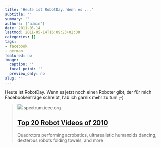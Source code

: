 ```yaml
---
title: 'Heute ist RobotDay. Wenn es ...'
subtitle: ''
summary: ''
authors: ["admin"]
date: 2011-05-14
lastmod: 2011-05-14T16:09:23+02:00
categories: []
tags:
- facebook
- german
featured: no
image:
  caption: ''
  focal_point: ''
  preview_only: no
slug: ''
---
```

Heute ist RobotDay. Wenn es jetzt noch einen Roboter gibt, der für mich Facebookeinträge schreibt, hab ich garnix mehr zu tun! ;-)
> [![](https://spectrum.ieee.org/media-library/eyJhbGciOiJIUzI1NiIsInR5cCI6IkpXVCJ9.eyJpbWFnZSI6Imh0dHBzOi8vYXNzZXRzLnJibC5tcy8yNjg4NDUyMC9vcmlnaW4ucG5nIiwiZXhwaXJlc19hdCI6MTY5OTk5OTQzOX0.301VTCew4TbjvOr--sy6SCzN7qjjXsjyR9O35w43oZo/image.png?width=210)](http://spectrum.ieee.org/automaton/robotics/robotics-software/top-20-robot-videos-of-2010)
> spectrum.ieee.org
> ## [Top 20 Robot Videos of 2010](http://spectrum.ieee.org/automaton/robotics/robotics-software/top-20-robot-videos-of-2010)
>
>Quadrotors performing acrobatics, ultrarealistic humanoids dancing, dexterous robots folding towels, and more


